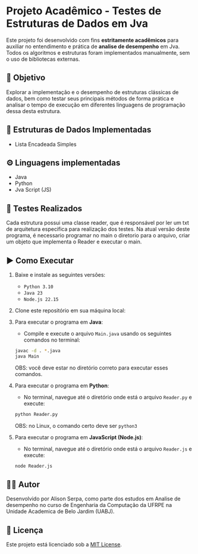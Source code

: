 # Projeto Acadêmico - Testes de Estruturas de Dados em Jva

Este projeto foi desenvolvido com fins **estritamente acadêmicos** para auxiliar no entendimento e prática de **analise de desempenho** em Jva. Todos os algoritmos e estruturas foram implementados manualmente, sem o uso de bibliotecas externas.

## 📘 Objetivo

Explorar a implementação e o desempenho de estruturas clássicas de dados, bem como testar seus principais métodos de forma prática e analisar o tempo de execução em diferentes linguagens de programação dessa desta estrutura.

## 🧱 Estruturas de Dados Implementadas

- Lista Encadeada Simples

## ⚙️ Linguagens implementadas

- Java
- Python
- Jva Script (JS)

## 🧪 Testes Realizados

Cada estrutura possui uma classe reader, que é responsável por ler um txt de arquitetura especifica para realização dos testes.
Na atual versão deste programa, é necessario programar no main o diretorio para o arquivo, criar um objeto que implementa o Reader e executar o main.

## ▶️ Como Executar

1. Baixe e instale as seguintes versões:

   * `Python 3.10`
   * `Java 23`
   * `Node.js 22.15`

2. Clone este repositório em sua máquina local:
3. Para executar o programa em **Java**:

   * Compile e execute o arquivo `Main.java` usando os seguintes comandos no terminal:

   ```bash
   javac -d . *.java
   java Main
   ```

   OBS: você deve estar no diretório correto para executar esses comandos.

4. Para executar o programa em **Python**:

   * No terminal, navegue até o diretório onde está o arquivo `Reader.py` e execute:

   ```bash
   python Reader.py
   ```
  
   OBS: no Linux, o comando certo deve ser `python3`

5. Para executar o programa em **JavaScript (Node.js)**:

   * No terminal, navegue até o diretório onde está o arquivo `Reader.js` e execute:

   ```bash
   node Reader.js
   ```


## 👨‍💻 Autor

Desenvolvido por Alison Serpa, como parte dos estudos em Analise de desempenho no curso de Engenharia da Computação da UFRPE na Unidade Academica de Belo Jardim (UABJ).

## 📄 Licença

Este projeto está licenciado sob a [MIT License](LICENSE).
